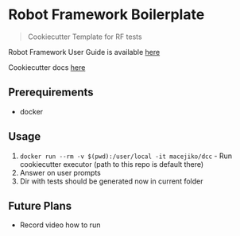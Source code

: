 # Robot Framework Boilerplate

> Cookiecutter Template for RF tests

Robot Framework User Guide is available [here](http://robotframework.org/robotframework/2.8.6/RobotFrameworkUserGuide.html)

Cookiecutter docs [here](https://cookiecutter.readthedocs.io/en/latest/readme.html)

## Prerequirements

- docker

## Usage

1. `docker run --rm -v $(pwd):/user/local -it macejiko/dcc` - Run cookiecutter executor (path to this repo is default there)
2. Answer on user prompts
3. Dir with tests should be generated now in current folder

## Future Plans

- Record video how to run


